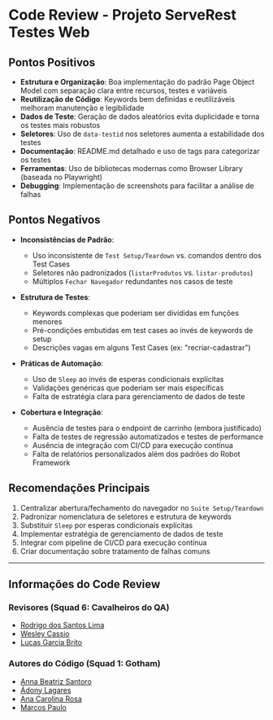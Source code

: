 # Code Review - Projeto ServeRest Testes Web

## Pontos Positivos
- **Estrutura e Organização**: Boa implementação do padrão Page Object Model com separação clara entre recursos, testes e variáveis
- **Reutilização de Código**: Keywords bem definidas e reutilizáveis melhoram manutenção e legibilidade
- **Dados de Teste**: Geração de dados aleatórios evita duplicidade e torna os testes mais robustos
- **Seletores**: Uso de `data-testid` nos seletores aumenta a estabilidade dos testes
- **Documentação**: README.md detalhado e uso de tags para categorizar os testes
- **Ferramentas**: Uso de bibliotecas modernas como Browser Library (baseada no Playwright)
- **Debugging**: Implementação de screenshots para facilitar a análise de falhas

## Pontos Negativos
- **Inconsistências de Padrão**: 
  - Uso inconsistente de `Test Setup/Teardown` vs. comandos dentro dos Test Cases
  - Seletores não padronizados (`listarProdutos` vs. `listar-produtos`)
  - Múltiplos `Fechar Navegador` redundantes nos casos de teste

- **Estrutura de Testes**:
  - Keywords complexas que poderiam ser divididas em funções menores
  - Pré-condições embutidas em test cases ao invés de keywords de setup
  - Descrições vagas em alguns Test Cases (ex: "recriar-cadastrar")

- **Práticas de Automação**:
  - Uso de `Sleep` ao invés de esperas condicionais explícitas
  - Validações genéricas que poderiam ser mais específicas
  - Falta de estratégia clara para gerenciamento de dados de teste

- **Cobertura e Integração**:
  - Ausência de testes para o endpoint de carrinho (embora justificado)
  - Falta de testes de regressão automatizados e testes de performance
  - Ausência de integração com CI/CD para execução contínua
  - Falta de relatórios personalizados além dos padrões do Robot Framework

## Recomendações Principais
1. Centralizar abertura/fechamento do navegador no `Suite Setup/Teardown`
2. Padronizar nomenclatura de seletores e estrutura de keywords
3. Substituir `Sleep` por esperas condicionais explícitas
4. Implementar estratégia de gerenciamento de dados de teste
5. Integrar com pipeline de CI/CD para execução contínua
6. Criar documentação sobre tratamento de falhas comuns

---

## Informações do Code Review

### Revisores (Squad 6: Cavalheiros do QA)
- [Rodrigo dos Santos Lima](https://github.com/Rodrigo-Matuz)
- [Wesley Cassio](https://github.com/Casx1)
- [Lucas Garcia Brito](https://github.com/Lucas-gb)

### Autores do Código (Squad 1: Gotham)
- [Anna Beatriz Santoro](https://github.com/annasantoro-glitch)
- [Ádony Lagares](https://github.com/adony-lagares)
- [Ana Carolina Rosa](https://github.com/CacauRosa)
- [Marcos Paulo](https://github.com/Marcosdev03)
